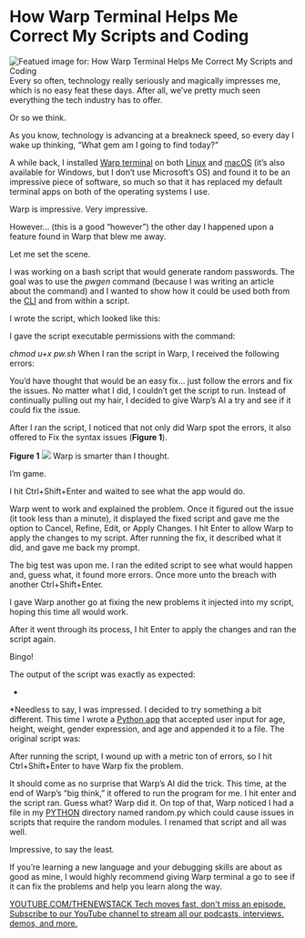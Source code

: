 # How Warp Terminal Helps Me Correct My Scripts and Coding
![Featued image for: How Warp Terminal Helps Me Correct My Scripts and Coding](https://cdn.thenewstack.io/media/2025/03/b1b62fca-chris-briggs-u4t-e-ktgmg-unsplash-1-1024x683.jpg)
Every so often, technology really seriously and magically impresses me, which is no easy feat these days. After all, we’ve pretty much seen everything the tech industry has to offer.

Or so we think.

As you know, technology is advancing at a breakneck speed, so every day I wake up thinking, “What gem am I going to find today?”

A while back, I installed [Warp terminal](https://thenewstack.io/warp-vs-ghostty-which-terminal-app-meets-your-dev-needs/) on both [Linux](https://thenewstack.io/introduction-to-linux-operating-system/) and [macOS](https://thenewstack.io/the-best-macos-terminal-emulation-programs-for-developers/) (it’s also available for Windows, but I don’t use Microsoft’s OS) and found it to be an impressive piece of software, so much so that it has replaced my default terminal apps on both of the operating systems I use.

Warp is impressive. Very impressive.

However… (this is a good “however”) the other day I happened upon a feature found in Warp that blew me away.

Let me set the scene.

I was working on a bash script that would generate random passwords. The goal was to use the *pwgen* command (because I was writing an article about the command) and I wanted to show how it could be used both from the [CLI](https://thenewstack.io/mongodb-atlas-finally-gets-a-command-line-interface/) and from within a script.

I wrote the script, which looked like this:


I gave the script executable permissions with the command:

*chmod u+x pw.sh*
When I ran the script in Warp, I received the following errors:


You’d have thought that would be an easy fix… just follow the errors and fix the issues. No matter what I did, I couldn’t get the script to run. Instead of continually pulling out my hair, I decided to give Warp’s AI a try and see if it could fix the issue.

After I ran the script, I noticed that not only did Warp spot the errors, it also offered to Fix the syntax issues (**Figure 1**).

**Figure 1**
![](https://cdn.thenewstack.io/media/2025/03/b2082cf4-warpai1.jpg)
Warp is smarter than I thought.

I’m game.

I hit Ctrl+Shift+Enter and waited to see what the app would do.

Warp went to work and explained the problem. Once it figured out the issue (it took less than a minute), it displayed the fixed script and gave me the option to Cancel, Refine, Edit, or Apply Changes. I hit Enter to allow Warp to apply the changes to my script. After running the fix, it described what it did, and gave me back my prompt.

The big test was upon me. I ran the edited script to see what would happen and, guess what, it found more errors. Once more unto the breach with another Ctrl+Shift+Enter.

I gave Warp another go at fixing the new problems it injected into my script, hoping this time all would work.

After it went through its process, I hit Enter to apply the changes and ran the script again.

Bingo!

The output of the script was exactly as expected:

*
*Needless to say, I was impressed.
I decided to try something a bit different. This time I wrote a [Python app](https://thenewstack.io/how-to-use-pyscript-to-create-python-web-apps/) that accepted user input for age, height, weight, gender expression, and age and appended it to a file. The original script was:


After running the script, I wound up with a metric ton of errors, so I hit Ctrl+Shift+Enter to have Warp fix the problem.

It should come as no surprise that Warp’s AI did the trick. This time, at the end of Warp’s “big think,” it offered to run the program for me. I hit enter and the script ran. Guess what? Warp did it. On top of that, Warp noticed I had a file in my [PYTHON](https://thenewstack.io/python/) directory named random.py which could cause issues in scripts that require the random modules. I renamed that script and all was well.

Impressive, to say the least.

If you’re learning a new language and your debugging skills are about as good as mine, I would highly recommend giving Warp terminal a go to see if it can fix the problems and help you learn along the way.

[
YOUTUBE.COM/THENEWSTACK
Tech moves fast, don't miss an episode. Subscribe to our YouTube
channel to stream all our podcasts, interviews, demos, and more.
](https://youtube.com/thenewstack?sub_confirmation=1)